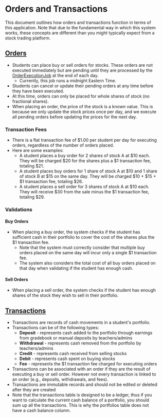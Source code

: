 # Orders and Transactions

This document outlines how orders and transactions function in terms of this application. 
Note that due to the fundamental way in which this system works, these concepts are different than you might typically expect from a stock trading platform.

## [Orders](../app/models/order.rb)
- Students can place buy or sell orders for stocks. These orders are not executed immediately but are pending until they are processed by the [OrderExecutionJob](../app/jobs/order_execution_job.rb) at the end of each day.
  - Currently, this job runs a midnight Eastern Time.
- Students can cancel or update their pending orders at any time before they have been executed.
- At this time, orders can only be placed for whole shares of stock (no fractional shares).
- When placing an order, the price of the stock is a known value. This is because we only update the stock prices once per day, and we execute all pending orders before updating the prices for the next day.

### Transaction Fees
- There is a flat transaction fee of $1.00 per student per day for executing orders, regardless of the number of orders placed.
- Here are some examples: 
  - A student places a buy order for 2 shares of stock A at $10 each. They will be charged $20 for the shares plus a $1 transaction fee, totaling $21.
  - A student places buy orders for 1 share of stock A at $10 and 1 share of stock B at $15 on the same day. They will be charged $10 + $15 + $1 transaction fee, totaling $26.
  - A student places a sell order for 3 shares of stock A at $10 each. They will receive $30 from the sale minus the $1 transaction fee, totaling $29.

### Validations

#### Buy Orders
- When placing a buy order, the system checks if the student has sufficient cash in their portfolio to cover the cost of the shares plus the $1 transaction fee.
  - Note that the system must correctly consider that multiple buy orders placed on the same day will incur only a single $1 transaction fee.
  - The system also considers the total cost of all buy orders placed on that day when validating if the student has enough cash.
  
#### Sell Orders
- When placing a sell order, the system checks if the student has enough shares of the stock they wish to sell in their portfolio.

## [Transactions](../app/models/portfolio_transaction.rb) 
- Transactions are records of cash movements in a student's portfolio.
- Transactions can be of the following types:
  - **Deposit** - represents cash added to the portfolio through earnings from gradebook or manual deposits by teachers/admins
  - **Withdrawal** - represents cash removed from the portfolio by teachers/admins
  - **Credit** - represents cash received from selling stocks
  - **Debit** - represents cash spent on buying stocks
  - **Fee** - represents the $1 transaction fee charged for executing orders
- Transactions can be associated with an order if they are the result of executing a buy or sell order. However not every transaction is linked to an order (e.g., deposits, withdrawals, and fees).
- Transactions are immutable records and should not be edited or deleted after they are created
- Note that the transactions table is designed to be a ledger, thus if you want to calculate the current cash balance of a portfolio, you should sum up all the transactions. This is why the portfolios table does not have a cash balance column.